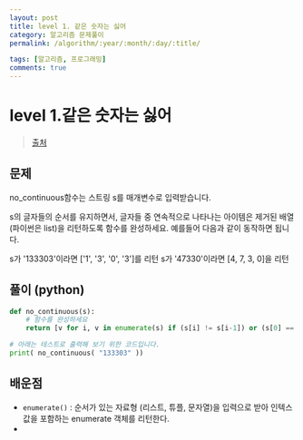 ```yaml
---
layout: post
title: level 1. 같은 숫자는 싫어
category: 알고리즘 문제풀이
permalink: /algorithm/:year/:month/:day/:title/

tags: [알고리즘, 프로그래밍]
comments: true
---
```

# level 1.같은 숫자는 싫어
> [출처](http://tryhelloworld.co.kr/challenge_codes/86)

## 문제
no_continuous함수는 스트링 s를 매개변수로 입력받습니다.

s의 글자들의 순서를 유지하면서, 글자들 중 연속적으로 나타나는 아이템은 제거된 배열(파이썬은 list)을 리턴하도록 함수를 완성하세요.
예를들어 다음과 같이 동작하면 됩니다.

s가 '133303'이라면 ['1', '3', '0', '3']를 리턴
s가 '47330'이라면 [4, 7, 3, 0]을 리턴

## 풀이 (python)
```python
def no_continuous(s):
    # 함수를 완성하세요
	return [v for i, v in enumerate(s) if (s[i] != s[i-1]) or (s[0] == s[-1])]

# 아래는 테스트로 출력해 보기 위한 코드입니다.
print( no_continuous( "133303" ))
```


## 배운점
- `enumerate()` : 순서가 있는 자료형 (리스트, 튜플, 문자열)을 입력으로 받아 인텍스 값을 포함하는 enumerate 객체를 리턴한다.
- 
